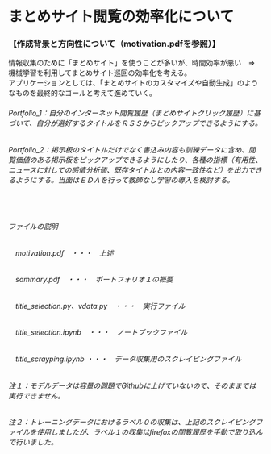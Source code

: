 # まとめサイト閲覧の効率化について

### 【作成背景と方向性について（motivation.pdfを参照）】
  情報収集のために「まとめサイト」を使うことが多いが、時間効率が悪い　⇒　機械学習を利用してまとめサイト巡回の効率化を考える。  
  アプリケーションとしては、「まとめサイトのカスタマイズや自動生成」のようなものを最終的なゴールと考えて進めていく。  
###### Portfolio_1：自分のインターネット閲覧履歴（まとめサイトクリック履歴）に基づいて、自分が選好するタイトルをＲＳＳからピックアップできるようにする。  
###### Portfolio_2：掲示板のタイトルだけでなく書込み内容も訓練データに含め、閲覧価値のある掲示板をピックアップできるようにしたり、各種の指標（有用性、ニュースに対しての感情分析値、既存タイトルとの内容一致性など）を出力できるようにする。当面はＥＤＡを行って教師なし学習の導入を検討する。
　
###### ファイルの説明
######  　motivation.pdf　・・・　上述
######  　sammary.pdf　・・・　ポートフォリオ１の概要
######  　title_selection.py、vdata.py　・・・　実行ファイル
######  　title_selection.ipynb　・・・　ノートブックファイル
######  　title_scrayping.ipynb  ・・・　データ収集用のスクレイピングファイル

###### 注１：モデルデータは容量の問題でGithubに上げていないので、そのままでは実行できません。
###### 注２：トレーニングデータにおけるラベル０の収集は、上記のスクレイピングファイルを使用しましたが、ラベル１の収集はfirefoxの閲覧履歴を手動で取り込んで行いました。
